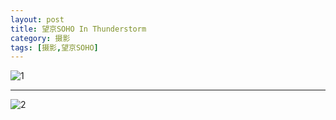 ```yaml
---
layout: post                                   
title: 望京SOHO In Thunderstorm     
category: 摄影                                  
tags: [摄影,望京SOHO]                                    
---
```


![1](http://7u2n3n.com1.z0.glb.clouddn.com/images/soho1.JPG?imageView2/2/w/800)

-----

![2](http://7u2n3n.com1.z0.glb.clouddn.com/images/soho2.JPG?imageView2/2/w/800)